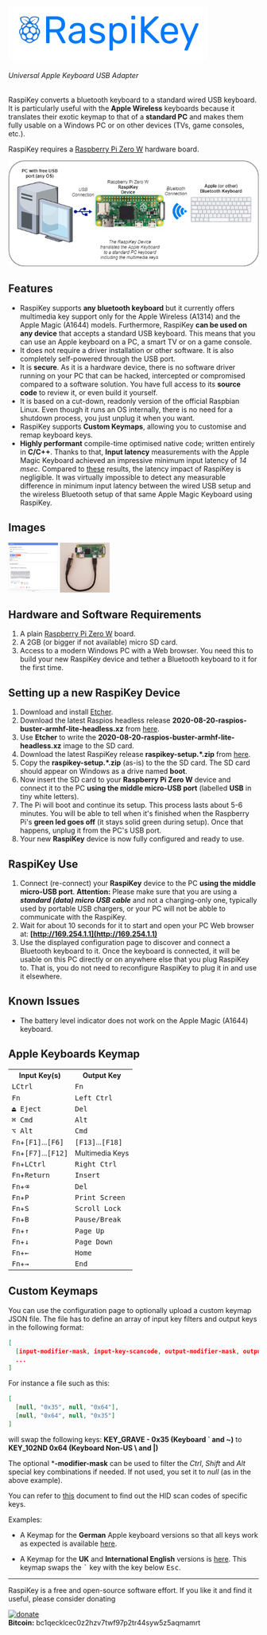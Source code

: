 ![raspikey-logo](images/raspikey-logo.png)
###### Universal Apple Keyboard USB Adapter

RaspiKey converts a bluetooth keyboard to a standard wired USB keyboard. It is particularly useful with the **Apple Wireless** keyboards because it translates their exotic keymap to that of a **standard PC** and makes them fully usable on a Windows PC or on other devices (TVs, game consoles, etc.).

RaspiKey requires a [Raspberry Pi Zero W](https://www.raspberrypi.org/products/raspberry-pi-zero-w/) hardware board.

![raspikey-diagram](images/raspikey-diagram.png)

Features
--------

* RaspiKey supports **any bluetooth keyboard** but it currently offers multimedia key support only for the Apple Wireless (A1314) and the Apple Magic (A1644) models. Furthermore, RaspiKey **can be used on any device** that accepts a standard USB keyboard. This means that you can use an Apple keyboard on a PC, a smart TV or on a game console.
* It does not require a driver installation or other software. It is also completely self-powered through the USB port.
* It is **secure**. As it is a hardware device, there is no software driver running on your PC that can be hacked, intercepted or compromised compared to a software solution. You have full access to its **source code** to review it, or even build it yourself.
* It is based on a cut-down, readonly version of the official Raspbian Linux. Even though it runs an OS internally, there is no need for a shutdown process, you just unplug it when you want.
* RaspiKey supports **Custom Keymaps**, allowing you to customise and remap keyboard keys.
* **Highly performant** compile-time optimised native code; written entirely in **C/C++**. Thanks to that, **Input latency** measurements with the Apple Magic Keyboard achieved an impressive minimum input latency of *14 msec*. Compared to [these](https://danluu.com/keyboard-latency/) results, the latency impact of RaspiKey is negligible. It was virtually impossible to detect any measurable difference in minimum input latency between the wired USB setup and the wireless Bluetooth setup of that same Apple Magic Keyboard using RaspiKey.

Images
------

<a href="images/shot1.png"><img width="100" height="100" src="images/shot1_tn.png" title="RaspiKey Dashboard"></a>
<a href="images/shot4.jpg"><img width="100" height="100" src="images/shot4_tn.jpg" title="RaspiKey Device with USB Attached"></a>


Hardware and Software Requirements
----------------------------------

1. A plain [Raspberry Pi Zero W](https://www.raspberrypi.org/products/raspberry-pi-zero-w/) board.
2. A 2GB (or bigger if not available) micro SD card.
3. Access to a modern Windows PC with a Web browser. You need this to build your new RaspiKey device and tether a Bluetooth keyboard to it for the first time.

Setting up a new RaspiKey Device
--------------------------------

1. Download and install [Etcher](https://etcher.io/).
2. Download the latest Raspios headless release **2020-08-20-raspios-buster-armhf-lite-headless.xz** from [here](https://github.com/samartzidis/RaspiKey/releases/tag/2020-08-20-raspios-buster-armhf-lite-headless).
3. Use **Etcher** to write the **2020-08-20-raspios-buster-armhf-lite-headless.xz** image to the SD card.
4. Download the latest RaspiKey release **raspikey-setup.*.zip** from [here](https://github.com/samartzidis/RaspiKey/releases).
5. Copy the **raspikey-setup.*.zip** (as-is) to the the SD card. The SD card should appear on Windows as a drive named **boot**.
6. Now insert the SD card to your **Raspberry Pi Zero W** device and connect it to the PC **using the middle micro-USB port** (labelled **USB** in tiny white letters).
7. The Pi will boot and continue its setup. This process lasts about 5-6 minutes. You will be able to tell when it's finished when the Raspberry Pi's **green led goes off** (it stays solid green during setup). Once that happens, unplug it from the PC's USB port.
8. Your new **RaspiKey** device is now fully configured and ready to use.

RaspiKey Use
------------

1. Connect (re-connect) your **RaspiKey** device to the PC **using the middle micro-USB port**. **Attention:** Please make sure that you are using a ***standard (data) micro USB cable*** and not a charging-only one, typically used by portable USB chargers, or your PC will not be abble to communicate with the RaspiKey.
2. Wait for about 10 seconds for it to start and open your PC Web browser at: **[http://169.254.1.1](http://169.254.1.1)**
3. Use the displayed configuration page to discover and connect a Bluetooth keyboard to it. Once the keyboard is connected, it will be usable on this PC directly or on anywhere else that you plug RaspiKey to. That is, you do not need to reconfigure RaspiKey to plug it in and use it elsewhere.


Known Issues
------------

*   The battery level indicator does not work on the Apple Magic (A1644) keyboard.

Apple Keyboards Keymap
----------------------

<table>
    <tr>
      <th>Input Key(s)</th>
      <th>Output Key</th>
    </tr>
    <tr>
      <td><kbd>LCtrl</kbd></td><td><kbd>Fn</kbd></td>
    </tr>
    <tr>
      <td><kbd>Fn</kbd></td><td><kbd>Left Ctrl</kbd></td>
    </tr>
    <tr>
      <td><kbd>⏏︎ Eject</kbd></td><td><kbd>Del</kbd></td>
    </tr>    
    <tr>
      <td><kbd>⌘ Cmd</kbd></td><td><kbd>Alt</kbd></td>
    </tr>    
    <tr>
      <td><kbd>⌥ Alt</kbd></td><td><kbd>Cmd</kbd></td>
    </tr>       
    <tr>
      <td><kbd>Fn</kbd>+<kbd>[F1]</kbd>...<kbd>[F6]</kbd></td><td><kbd>[F13]</kbd>...<kbd>[F18]</kbd></td>
    </tr>
    <tr>
      <td><kbd>Fn</kbd>+<kbd>[F7]</kbd>...<kbd>[F12]</kbd></td><td>Multimedia Keys</kbd></td>
    </tr>
    <tr>
      <td><kbd>Fn</kbd>+<kbd>LCtrl</kbd></td><td><kbd>Right Ctrl</kbd></td>
    </tr>
    <tr>
      <td><kbd>Fn</kbd>+<kbd>Return</kbd></td><td><kbd>Insert</kbd></td>
    </tr>
    <tr>
      <td><kbd>Fn</kbd>+<kbd>⌫</kbd></td><td><kbd>Del</kbd></td>
    </tr>
    <tr>
      <td><kbd>Fn</kbd>+<kbd>P</kbd></td><td><kbd>Print Screen</kbd></td>
    </tr>
    <tr>
      <td><kbd>Fn</kbd>+<kbd>S</kbd></td><td><kbd>Scroll Lock</kbd></td>
    </tr>
    <tr>
      <td><kbd>Fn</kbd>+<kbd>B</kbd></td><td><kbd>Pause/Break</kbd></td>
    </tr>
    <tr>
      <td><kbd>Fn</kbd>+<kbd>&uarr;</kbd></td><td><kbd>Page Up</kbd></td>
    </tr>
    <tr>
      <td><kbd>Fn</kbd>+<kbd>&darr;</kbd></td><td><kbd>Page Down</kbd></td>
    </tr>
    <tr>
      <td><kbd>Fn</kbd>+<kbd>&larr;</kbd></td><td><kbd>Home</kbd></td>
    </tr>
    <tr>
      <td><kbd>Fn</kbd>+<kbd>&rarr;</kbd></td><td><kbd>End</kbd></td>
    </tr>
  </table>

Custom Keymaps
--------------

You can use the configuration page to optionally upload a custom keymap JSON file. The file has to define an array of input key filters and output keys in the following format:

```json
[ 
  [input-modifier-mask, input-key-scancode, output-modifier-mask, output-key-scancode],
  ...
]
```

For instance a file such as this:

```json
[ 
  [null, "0x35", null, "0x64"],
  [null, "0x64", null, "0x35"]
]
```

will swap the following keys: **KEY_GRAVE - 0x35 (Keyboard ` and ~)** to **KEY_102ND 0x64 (Keyboard Non-US \ and |)**

The optional ***-modifier-mask** can be used to filter the *Ctrl*, *Shift* and *Alt* special key combinations if needed. If not used, you set it to *null* (as in the above example).

You can refer to [this](https://github.com/samartzidis/RaspiKey/blob/master/keymaps/usb_hid_keys.h) document to find out the HID scan codes of specific keys.

Examples:
- A Keymap for the **German** Apple keyboard versions so that all keys work as expected is available [here](https://raw.githubusercontent.com/samartzidis/RaspiKey/master/keymaps/de-keymap.json).

- A Keymap for the **UK** and **International English** versions is [here](https://raw.githubusercontent.com/samartzidis/RaspiKey/master/keymaps/en-uk-keymap.json). This keymap swaps the <kbd>`</kbd> key with the key below <kbd>Esc</kbd>.


---
RaspiKey is a free and open-source software effort. If you like it and find it useful, please consider donating

[![donate](https://img.shields.io/badge/Donate-PayPal-green.svg)](https://www.paypal.com/cgi-bin/webscr?cmd=_s-xclick&hosted_button_id=TBM5P9X6GZRCL)
<br/>
**Bitcoin:** bc1qecklcec0z2hzv7twf97p2tr44syw5z5aqmamrt


